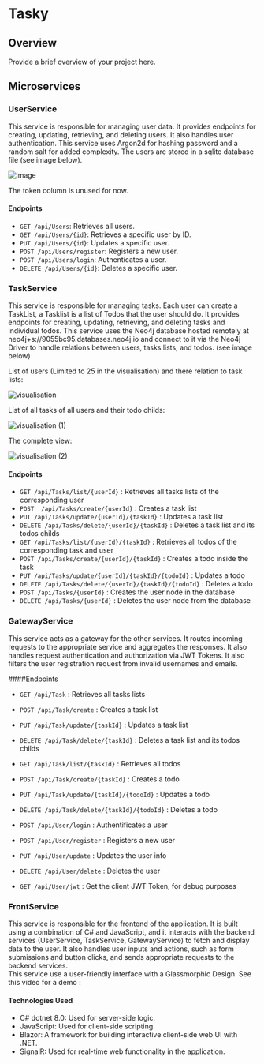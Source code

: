 # Tasky

## Overview
Provide a brief overview of your project here.

## Microservices

### UserService
This service is responsible for managing user data. It provides endpoints for creating, updating, retrieving, and deleting users. It also handles user authentication.
This service uses Argon2d for hashing password and a random salt for added complexity.
The users are stored in a sqlite database file (see image below).

![image](https://github.com/PredatorMonarch/ServiceWeb/assets/111632331/05423f0a-004b-4923-8a35-f38f05e6a647)

The token column is unused for now.

#### Endpoints
- `GET /api/Users`: Retrieves all users.
- `GET /api/Users/{id}`: Retrieves a specific user by ID.
- `PUT /api/Users/{id}`: Updates a specific user.
- `POST /api/Users/register`: Registers a new user.
- `POST /api/Users/login`: Authenticates a user.
- `DELETE /api/Users/{id}`: Deletes a specific user.

### TaskService
This service is responsible for managing tasks. Each user can create a TaskList, a Tasklist is a list of Todos that the user should do.
It provides endpoints for creating, updating, retrieving, and deleting tasks and individual todos.
This service uses the Neo4j database hosted remotely at neo4j+s://9055bc95.databases.neo4j.io and connect to it via the Neo4j Driver to handle relations between users, tasks lists, and todos. (see image below)

List of users (Limited to 25 in the visualisation) and there relation to task lists: 

![visualisation](https://github.com/PredatorMonarch/ServiceWeb/assets/111632331/bf287a7c-4392-4e91-9f29-6499c8682138)

List of all tasks of all users and their todo childs:

![visualisation (1)](https://github.com/PredatorMonarch/ServiceWeb/assets/111632331/29b4709a-f2e4-42e9-a49c-cbe8f078401a)

The complete view:

![visualisation (2)](https://github.com/PredatorMonarch/ServiceWeb/assets/111632331/e666b3e1-3c76-4232-916e-2916cebfb532)


#### Endpoints
- `GET /api/Tasks/list/{userId}` : Retrieves all tasks lists of the corresponding user
- `POST  /api/Tasks/create/{userId}` : Creates a task list
- `PUT /api/Tasks/update/{userId}/{taskId}` : Updates a task list
- `DELETE /api/Tasks/delete/{userId}/{taskId}` : Deletes a task list and its todos childs
- `GET /api/Tasks/list/{userId}/{taskId}` : Retrieves all todos of the corresponding task and user
- `POST /api/Tasks/create/{userId}/{taskId}` : Creates a todo inside the task
- `PUT /api/Tasks/update/{userId}/{taskId}/{todoId}` : Updates a todo
- `DELETE /api/Tasks/delete/{userId}/{taskId}/{todoId}` : Deletes a todo
- `POST /api/Tasks/{userId}` : Creates the user node in the database
- `DELETE /api/Tasks/{userId}` : Deletes the user node from the database


### GatewayService
This service acts as a gateway for the other services. It routes incoming requests to the appropriate service and aggregates the responses. 
It also handles request authentication and authorization via JWT Tokens.
It also filters the user registration request from invalid usernames and emails.

####Endpoints
- `GET /api/Task` : Retrieves all tasks lists
- `POST /api/Task/create` : Creates a task list
- `PUT /api/Task/update/{taskId}` : Updates a task list
- `DELETE /api/Task/delete/{taskId}` : Deletes a task list and its todos childs
- `GET /api/Task/list/{taskId}` : Retrieves all todos
- `POST /api/Task/create/{taskId}` : Creates a todo
- `PUT /api/Task/update/{taskId}/{todoId}` : Updates a todo
- `DELETE /api/Task/delete/{taskId}/{todoId}` : Deletes a todo


- `POST /api/User/login` : Authentificates a user
- `POST /api/User/register` : Registers a new user
- `PUT /api/User/update` : Updates the user info
- `DELETE /api/User/delete` : Deletes the user
- `GET /api/User/jwt` : Get the client JWT Token, for debug purposes

### FrontService
This service is responsible for the frontend of the application. It is built using a combination of C# and JavaScript, and it interacts with the backend services (UserService, TaskService, GatewayService) to fetch and display data to the user. 
It also handles user inputs and actions, such as form submissions and button clicks, and sends appropriate requests to the backend services.  
This service use a user-friendly interface with a Glassmorphic Design.
See this video for a demo :



#### Technologies Used
- C# dotnet 8.0: Used for server-side logic.
- JavaScript: Used for client-side scripting.
- Blazor: A framework for building interactive client-side web UI with .NET.
- SignalR: Used for real-time web functionality in the application.
